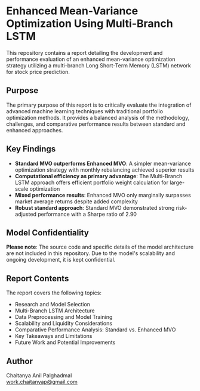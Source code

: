 # Enhanced Mean-Variance Optimization Using Multi-Branch LSTM

This repository contains a report detailing the development and performance evaluation of an enhanced mean-variance optimization strategy utilizing a multi-branch Long Short-Term Memory (LSTM) network for stock price prediction.

## Purpose

The primary purpose of this report is to critically evaluate the integration of advanced machine learning techniques with traditional portfolio optimization methods. It provides a balanced analysis of the methodology, challenges, and comparative performance results between standard and enhanced approaches.

## Key Findings

*   **Standard MVO outperforms Enhanced MVO**: A simpler mean-variance optimization strategy with monthly rebalancing achieved superior results
*   **Computational efficiency as primary advantage**: The Multi-Branch LSTM approach offers efficient portfolio weight calculation for large-scale optimization
*   **Mixed performance results**: Enhanced MVO only marginally surpasses market average returns despite added complexity
*   **Robust standard approach**: Standard MVO demonstrated strong risk-adjusted performance with a Sharpe ratio of 2.90

## Model Confidentiality

**Please note**: The source code and specific details of the model architecture are not included in this repository. Due to the model's scalability and ongoing development, it is kept confidential.

## Report Contents

The report covers the following topics:

*   Research and Model Selection
*   Multi-Branch LSTM Architecture
*   Data Preprocessing and Model Training
*   Scalability and Liquidity Considerations
*   Comparative Performance Analysis: Standard vs. Enhanced MVO
*   Key Takeaways and Limitations
*   Future Work and Potential Improvements

## Author

Chaitanya Anil Palghadmal  
[work.chaitanyap@gmail.com](mailto:work.chaitanyap@gmail.com)
